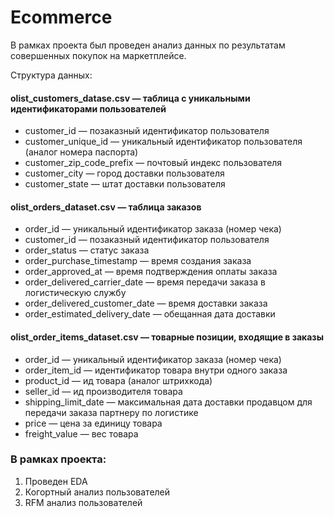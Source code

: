 # Ecommerce
В рамках проекта был проведен анализ данных по результатам совершенных покупок на маркетплейсе.

Структура данных: 
#### olist_customers_datase.csv — таблица с уникальными идентификаторами пользователей
- customer_id — позаказный идентификатор пользователя
- customer_unique_id —  уникальный идентификатор пользователя  (аналог номера паспорта)
- customer_zip_code_prefix —  почтовый индекс пользователя
- customer_city —  город доставки пользователя
- customer_state —  штат доставки пользователя
#### olist_orders_dataset.csv —  таблица заказов
- order_id —  уникальный идентификатор заказа (номер чека)
- customer_id —  позаказный идентификатор пользователя
- order_status —  статус заказа
- order_purchase_timestamp —  время создания заказа
- order_approved_at —  время подтверждения оплаты заказа
- order_delivered_carrier_date —  время передачи заказа в логистическую службу
- order_delivered_customer_date —  время доставки заказа
- order_estimated_delivery_date —  обещанная дата доставки
#### olist_order_items_dataset.csv —  товарные позиции, входящие в заказы
- order_id —  уникальный идентификатор заказа (номер чека)
- order_item_id —  идентификатор товара внутри одного заказа
- product_id —  ид товара (аналог штрихкода)
- seller_id — ид производителя товара
- shipping_limit_date —  максимальная дата доставки продавцом для передачи заказа партнеру по логистике
- price —  цена за единицу товара
- freight_value —  вес товара

### В рамках проекта:
1. Проведен EDA
2. Когортный анализ пользователей
3. RFM анализ пользователей
